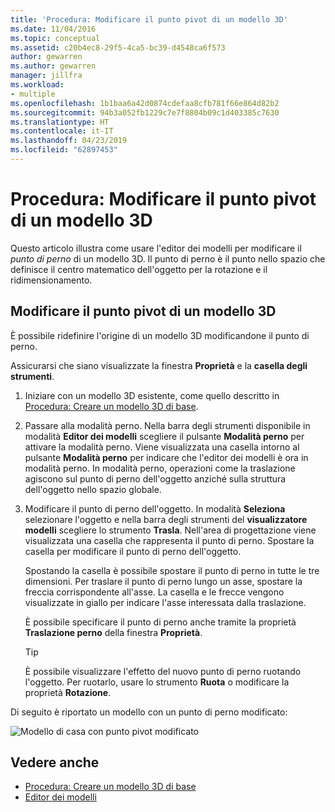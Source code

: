```yaml
---
title: 'Procedura: Modificare il punto pivot di un modello 3D'
ms.date: 11/04/2016
ms.topic: conceptual
ms.assetid: c20b4ec8-29f5-4ca5-bc39-d4548ca6f573
author: gewarren
ms.author: gewarren
manager: jillfra
ms.workload:
- multiple
ms.openlocfilehash: 1b1baa6a42d0874cdefaa8cfb781f66e864d82b2
ms.sourcegitcommit: 94b3a052fb1229c7e7f8804b09c1d403385c7630
ms.translationtype: HT
ms.contentlocale: it-IT
ms.lasthandoff: 04/23/2019
ms.locfileid: "62897453"
---
```

# <a name="how-to-modify-the-pivot-point-of-a-3d-model"></a>Procedura: Modificare il punto pivot di un modello 3D

Questo articolo illustra come usare l'editor dei modelli per modificare il *punto di perno* di un modello 3D. Il punto di perno è il punto nello spazio che definisce il centro matematico dell'oggetto per la rotazione e il ridimensionamento.

## <a name="modify-the-pivot-point-of-a-3d-model"></a>Modificare il punto pivot di un modello 3D

È possibile ridefinire l'origine di un modello 3D modificandone il punto di perno.

Assicurarsi che siano visualizzate la finestra **Proprietà** e la **casella degli strumenti**.

1. Iniziare con un modello 3D esistente, come quello descritto in [Procedura: Creare un modello 3D di base](../designers/how-to-create-a-basic-3-d-model.md).

2. Passare alla modalità perno. Nella barra degli strumenti disponibile in modalità **Editor dei modelli** scegliere il pulsante **Modalità perno** per attivare la modalità perno. Viene visualizzata una casella intorno al pulsante **Modalità perno** per indicare che l'editor dei modelli è ora in modalità perno. In modalità perno, operazioni come la traslazione agiscono sul punto di perno dell'oggetto anziché sulla struttura dell'oggetto nello spazio globale.

3. Modificare il punto di perno dell'oggetto. In modalità **Seleziona** selezionare l'oggetto e nella barra degli strumenti del **visualizzatore modelli** scegliere lo strumento **Trasla**. Nell'area di progettazione viene visualizzata una casella che rappresenta il punto di perno. Spostare la casella per modificare il punto di perno dell'oggetto.

     Spostando la casella è possibile spostare il punto di perno in tutte le tre dimensioni. Per traslare il punto di perno lungo un asse, spostare la freccia corrispondente all'asse. La casella e le frecce vengono visualizzate in giallo per indicare l'asse interessata dalla traslazione.

     È possibile specificare il punto di perno anche tramite la proprietà **Traslazione perno** della finestra **Proprietà**.

    > [!TIP]
    > È possibile visualizzare l'effetto del nuovo punto di perno ruotando l'oggetto. Per ruotarlo, usare lo strumento **Ruota** o modificare la proprietà **Rotazione**.

Di seguito è riportato un modello con un punto di perno modificato:

![Modello di casa con punto pivot modificato](../designers/media/digit-modified-model.png)

## <a name="see-also"></a>Vedere anche

- [Procedura: Creare un modello 3D di base](../designers/how-to-create-a-basic-3-d-model.md)
- [Editor dei modelli](../designers/model-editor.md)